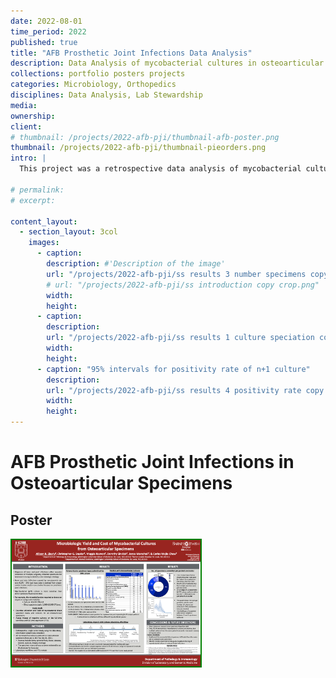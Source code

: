 ```yaml
---
date: 2022-08-01
time_period: 2022
published: true
title: "AFB Prosthetic Joint Infections Data Analysis"
description: Data Analysis of mycobacterial cultures in osteoarticular specimens
collections: portfolio posters projects
categories: Microbiology, Orthopedics
disciplines: Data Analysis, Lab Stewardship
media:
ownership:
client:
# thumbnail: /projects/2022-afb-pji/thumbnail-afb-poster.png
thumbnail: /projects/2022-afb-pji/thumbnail-pieorders.png
intro: |
  This project was a retrospective data analysis of mycobacterial cultures in osteoarticular specimens. The direct aim was to determine the prevalence of mycobacterial infections in prosthetic joint infections (PJI) and to identify the species of mycobacteria involved. The overall goal was to determine the yield (or utility) at the present rate of utilization. The project was presented as a poster at ASM Microbe 2023.

# permalink:
# excerpt:

content_layout:
  - section_layout: 3col
    images:
      - caption:
        description: #'Description of the image'
        url: "/projects/2022-afb-pji/ss results 3 number specimens copy crop.png"
        # url: "/projects/2022-afb-pji/ss introduction copy crop.png"
        width:
        height:
      - caption:
        description:
        url: "/projects/2022-afb-pji/ss results 1 culture speciation copy crop.png"
        width:
        height:
      - caption: "95% intervals for positivity rate of n+1 culture"
        description:
        url: "/projects/2022-afb-pji/ss results 4 positivity rate copy crop.png"
        width:
        height:
---
```



# AFB Prosthetic Joint Infections in Osteoarticular Specimens

## Poster
<a href="/files/projects/2022-afb-pji/NTM Osteo Microbe 2023_print.pdf">
 <img src="/images/projects/2022-afb-pji/thumbnail-afb-poster.png" alt="AFB Prosthetic Joint Infections Poster" style="width:60%; border: 2px solid green;"> 
</a>